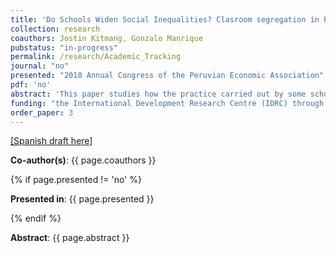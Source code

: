 ```yaml
---
title: 'Do Schools Widen Social Inequalities? Clasroom segregation in Peru' 
collection: research
coauthors: Jostin Kitmang, Gonzalo Manrique
pubstatus: "in-progress"
permalink: /research/Academic_Tracking
journal: "no"
presented: "2018 Annual Congress of the Peruvian Economic Association"
pdf: 'no'
abstract: 'This paper studies how the practice carried out by some schools of sorting students among classrooms based on their shown academic performance and other characteristics (gender and ethnicity) affects student outcomes and intensifies educational gaps. This practice is identified through non-parametric tests that indicate systematic differences between classrooms and through school’s self-report by principals. A hierarchical linear model is used to identify the effects of the practice at the school level and the effects of the environment at the classroom level on Student Census Evaluation results. The results suggest that the practice of sorting negatively affects the results of students in less advantaged classrooms and positively affects students in advantaged classrooms; the overall result being negative. However, it is not possible to affirm that the practice widens educational inequalities for women and students with a non-Hispanic mother tongue.'
funding: "the International Development Research Centre (IDRC) through the Consorcio de Investigación Económica y Social (CIES)"
order_paper: 3
---
```


<a href="https://cies.org.pe/es/investigaciones/la-escuela-reproduce-las-desigualdades-segregacion-entre-salones-de-clase" target="_blank"> [Spanish draft here] </a>

<p><b>Co-author(s)</b>: {{ page.coauthors }} </p>

{% if page.presented != 'no' %}
<p><b>Presented in</b>: {{ page.presented }} </p>
{% endif %}

<div class ="text"><p align="justify"><b>Abstract</b>: {{ page.abstract }} </p></div>
